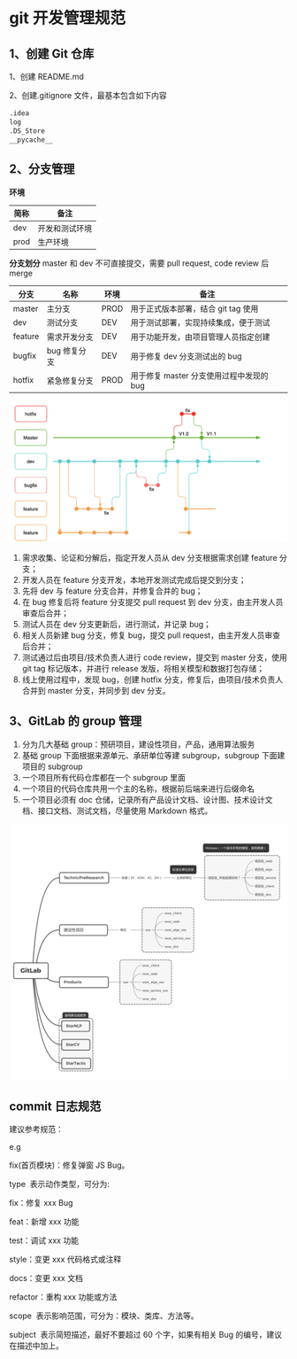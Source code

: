 # git 开发管理规范

## 1、创建 Git 仓库

1、创建 README.md

2、创建.gitignore 文件，最基本包含如下内容

```plainText
.idea
log
.DS_Store
__pycache__
```

## 2、分支管理

**环境**

| 简称 | 备注           |
| ---- | -------------- |
| dev  | 开发和测试环境 |
| prod | 生产环境       |

**分支划分**
master 和 dev 不可直接提交，需要 pull request, code review 后 merge

| 分支    | 名称         | 环境 | 备注                                     |
| ------- | ------------ | ---- | ---------------------------------------- |
| master  | 主分支       | PROD | 用于正式版本部署，结合 git tag 使用      |
| dev     | 测试分支     | DEV  | 用于测试部署，实现持续集成，便于测试     |
| feature | 需求开发分支 | DEV  | 用于功能开发，由项目管理人员指定创建     |
| bugfix  | bug 修复分支 | DEV  | 用于修复 dev 分支测试出的 bug            |
| hotfix  | 紧急修复分支 | PROD | 用于修复 master 分支使用过程中发现的 bug |

![avatar](../../images/operations/git/git_dev_process.png)

1. 需求收集、论证和分解后，指定开发人员从 dev 分支根据需求创建 feature 分支；
2. 开发人员在 feature 分支开发，本地开发测试完成后提交到分支；
3. 先将 dev 与 feature 分支合并，并修复合并的 bug；
4. 在 bug 修复后将 feature 分支提交 pull request 到 dev 分支，由主开发人员审查后合并；
5. 测试人员在 dev 分支更新后，进行测试，并记录 bug；
6. 相关人员新建 bug 分支，修复 bug，提交 pull request，由主开发人员审查后合并；
7. 测试通过后由项目/技术负责人进行 code review，提交到 master 分支，使用 git tag 标记版本，并进行 release 发版，将相关模型和数据打包存储；
8. 线上使用过程中，发现 bug，创建 hotfix 分支，修复后，由项目/技术负责人合并到 master 分支，并同步到 dev 分支。

## 3、GitLab 的 group 管理

1. 分为几大基础 group：预研项目，建设性项目，产品，通用算法服务
2. 基础 group 下面根据来源单元、承研单位等建 subgroup，subgroup 下面建项目的 subgroup
3. 一个项目所有代码仓库都在一个 subgroup 里面
4. 一个项目的代码仓库共用一个主的名称，根据前后端来进行后缀命名
5. 一个项目必须有 doc 仓储，记录所有产品设计文档、设计图、技术设计文档、接口文档、测试文档，尽量使用 Markdown 格式。

![avatar](../../images/operations/git/git_proj.png)

## commit 日志规范

建议参考规范：

e.g

fix(首页模块)：修复弹窗 JS Bug。

type  表示动作类型，可分为:

fix：修复 xxx Bug

feat：新增 xxx 功能

test：调试 xxx 功能

style：变更 xxx 代码格式或注释

docs：变更 xxx 文档

refactor：重构 xxx 功能或方法

scope  表示影响范围，可分为：模块、类库、方法等。

subject  表示简短描述，最好不要超过 60 个字，如果有相关 Bug 的编号，建议在描述中加上。<br>
